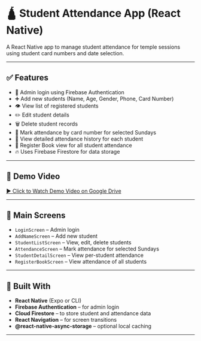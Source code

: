 # 🛕 Student Attendance App (React Native)

A React Native app to manage student attendance for temple sessions using student card numbers and date selection.

---

## ✅ Features
- 🔐 Admin login using Firebase Authentication
- ➕ Add new students (Name, Age, Gender, Phone, Card Number)
- 👁️ View list of registered students
- ✏️ Edit student details
- 🗑️ Delete student records
- 📅 Mark attendance by card number for selected Sundays
- 📖 View detailed attendance history for each student
- 📘 Register Book view for all student attendance
- 🔥 Uses Firebase Firestore for data storage

---

## 📲 Demo Video  
[▶️ Click to Watch Demo Video on Google Drive](https://drive.google.com/file/d/1Y5UUxgEM5XD70WEWcCeMjxUTvrjlDFBD/view?usp=drivesdk)


---

## 📂 Main Screens
- `LoginScreen` – Admin login
- `AddNameScreen` – Add new student
- `StudentListScreen` – View, edit, delete students
- `AttendanceScreen` – Mark attendance for selected Sundays
- `StudentDetailScreen` – View per-student attendance
- `RegisterBookScreen` – View attendance of all students

---

## 🔧 Built With
- **React Native** (Expo or CLI)
- **Firebase Authentication** – for admin login
- **Cloud Firestore** – to store student and attendance data
- **React Navigation** – for screen transitions
- **@react-native-async-storage** – optional local caching

---
